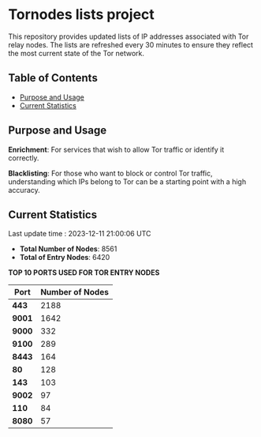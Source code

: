 # Tornodes lists project

This repository provides updated lists of IP addresses associated with Tor relay nodes. The lists are refreshed every 30 minutes to ensure they reflect the most current state of the Tor network.

## Table of Contents

- [Purpose and Usage](#purpose-and-usage)
- [Current Statistics](#current-statistics)


## Purpose and Usage

**Enrichment**: For services that wish to allow Tor traffic or identify it correctly.

**Blacklisting**: For those who want to block or control Tor traffic, understanding which IPs belong to Tor can be a starting point with a high accuracy.

## Current Statistics

Last update time : 2023-12-11 21:00:06 UTC

- **Total Number of Nodes**: 8561
- **Total of Entry Nodes**: 6420

**TOP 10 PORTS USED FOR TOR ENTRY NODES**

| **Port** | **Number of Nodes** |
|------|-----------------|
| **443**   | 2188  |
| **9001**   | 1642  |
| **9000**   | 332  |
| **9100**   | 289  |
| **8443**   | 164  |
| **80**   | 128  |
| **143**   | 103  |
| **9002**   | 97  |
| **110**   | 84  |
| **8080**   | 57  |

